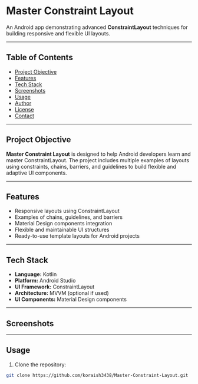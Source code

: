 # Master Constraint Layout

An Android app demonstrating advanced **ConstraintLayout** techniques for building responsive and flexible UI layouts.

---

## Table of Contents
- [Project Objective](#project-objective)
- [Features](#features)
- [Tech Stack](#tech-stack)
- [Screenshots](#screenshots)
- [Usage](#usage)
- [Author](#author)
- [License](#license)
- [Contact](#contact)

---

## Project Objective

**Master Constraint Layout** is designed to help Android developers learn and master ConstraintLayout. The project includes multiple examples of layouts using constraints, chains, barriers, and guidelines to build flexible and adaptive UI components.

---

## Features

- Responsive layouts using ConstraintLayout
- Examples of chains, guidelines, and barriers
- Material Design components integration
- Flexible and maintainable UI structures
- Ready-to-use template layouts for Android projects

---

## Tech Stack

- **Language:** Kotlin  
- **Platform:** Android Studio  
- **UI Framework:** ConstraintLayout  
- **Architecture:** MVVM (optional if used)  
- **UI Components:** Material Design components

---

## Screenshots



---

## Usage

1. Clone the repository:

```bash
git clone https://github.com/koraish3438/Master-Constraint-Layout.git
